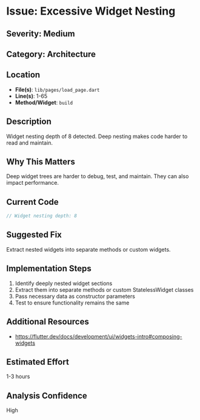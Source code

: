 # Issue: Excessive Widget Nesting

## Severity: Medium

## Category: Architecture

## Location
- **File(s)**: `lib/pages/load_page.dart`
- **Line(s)**: 1-65
- **Method/Widget**: `build`

## Description
Widget nesting depth of 8 detected. Deep nesting makes code harder to read and maintain.

## Why This Matters
Deep widget trees are harder to debug, test, and maintain. They can also impact performance.

## Current Code
```dart
// Widget nesting depth: 8
```

## Suggested Fix
Extract nested widgets into separate methods or custom widgets.

## Implementation Steps
1. Identify deeply nested widget sections
2. Extract them into separate methods or custom StatelessWidget classes
3. Pass necessary data as constructor parameters
4. Test to ensure functionality remains the same

## Additional Resources
- https://flutter.dev/docs/development/ui/widgets-intro#composing-widgets

## Estimated Effort
1-3 hours

## Analysis Confidence
High

